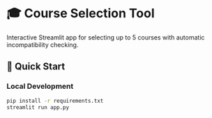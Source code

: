 # 🎓 Course Selection Tool

Interactive Streamlit app for selecting up to 5 courses with automatic incompatibility checking.

## 🚀 Quick Start

### Local Development
```bash
pip install -r requirements.txt
streamlit run app.py
